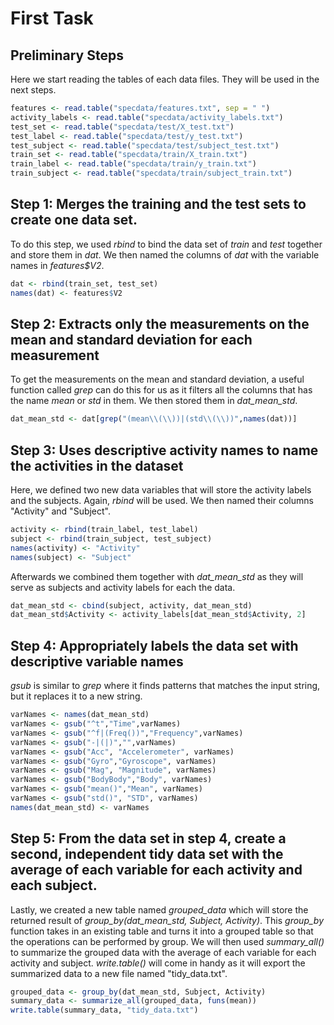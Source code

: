 # First Task

## Preliminary Steps
Here we start reading the tables of each data files. They will be used in the next steps.
```r
features <- read.table("specdata/features.txt", sep = " ")
activity_labels <- read.table("specdata/activity_labels.txt")
test_set <- read.table("specdata/test/X_test.txt")
test_label <- read.table("specdata/test/y_test.txt")
test_subject <- read.table("specdata/test/subject_test.txt")
train_set <- read.table("specdata/train/X_train.txt")
train_label <- read.table("specdata/train/y_train.txt")
train_subject <- read.table("specdata/train/subject_train.txt")
```

## Step 1: Merges the training and the test sets to create one data set.
To do this step, we used *rbind* to bind the data set of *train* and *test* together and store them in *dat*.
We then named the columns of *dat* with the variable names in *features$V2*.
```r
dat <- rbind(train_set, test_set)
names(dat) <- features$V2
```

## Step 2: Extracts only the measurements on the mean and standard deviation for each measurement
To get the measurements on the mean and standard deviation, a useful function called *grep* can do this for us as it filters all the columns that has the name *mean* or *std* in them. We then stored them in *dat_mean_std*.
```r
dat_mean_std <- dat[grep("(mean\\(\\))|(std\\(\\))",names(dat))]
```

## Step 3:  Uses descriptive activity names to name the activities in the dataset
Here, we defined two new data variables that will store the activity labels and the subjects. Again, *rbind* will be used. We then named their columns "Activity" and "Subject".
```r
activity <- rbind(train_label, test_label)
subject <- rbind(train_subject, test_subject)
names(activity) <- "Activity"
names(subject) <- "Subject"
```
Afterwards we combined them together with *dat_mean_std* as they will serve as subjects and activity labels for each the data.
```r
dat_mean_std <- cbind(subject, activity, dat_mean_std)
dat_mean_std$Activity <- activity_labels[dat_mean_std$Activity, 2]
```

## Step 4: Appropriately labels the data set with descriptive variable names
*gsub* is similar to *grep* where it finds patterns that matches the input string, but it replaces it to a new string.
```r
varNames <- names(dat_mean_std)
varNames <- gsub("^t","Time",varNames)
varNames <- gsub("^f|(Freq())","Frequency",varNames)
varNames <- gsub("-|(|)","",varNames)
varNames <- gsub("Acc", "Accelerometer", varNames)
varNames <- gsub("Gyro","Gyroscope", varNames)
varNames <- gsub("Mag", "Magnitude", varNames)
varNames <- gsub("BodyBody","Body", varNames)
varNames <- gsub("mean()","Mean", varNames)
varNames <- gsub("std()", "STD", varNames)
names(dat_mean_std) <- varNames
```

## Step 5: From the data set in step 4, create a second, independent tidy data set with the average of each variable for each activity and each subject.
Lastly, we created a new table named *grouped_data* which will store the returned result of *group_by(dat_mean_std, Subject, Activity)*. This *group_by* function takes in an existing table and turns it into a grouped table so that the operations can be performed by group.
We will then used *summary_all()* to summarize the grouped data with the average of each variable for each activity and subject.
*write.table()* will come in handy as it will export the summarized data to a new file named "tidy_data.txt".

```r
grouped_data <- group_by(dat_mean_std, Subject, Activity)
summary_data <- summarize_all(grouped_data, funs(mean))
write.table(summary_data, "tidy_data.txt")
```
